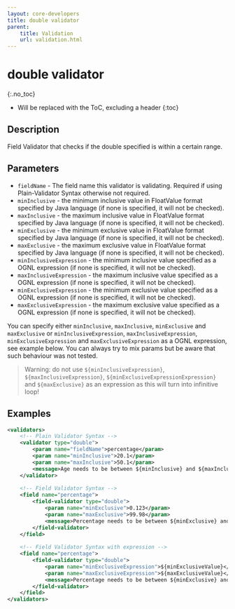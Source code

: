 ```yaml
---
layout: core-developers
title: double validator
parent:
    title: Validation
    url: validation.html
---
```


# double validator
{:.no_toc}

* Will be replaced with the ToC, excluding a header
{:toc}

## Description

Field Validator that checks if the double specified is within a certain range.

## Parameters

- `fieldName` - The field name this validator is validating. Required if using Plain-Validator Syntax otherwise not required.
- `minInclusive` - the minimum inclusive value in FloatValue format specified by Java language (if none is specified, it will not be checked).
- `maxInclusive` - the maximum inclusive value in FloatValue format specified by Java language (if none is specified, it will not be checked).
- `minExclusive` - the minimum exclusive value in FloatValue format specified by Java language (if none is specified, it will not be checked).
- `maxExclusive` - the maximum exclusive value in FloatValue format specified by Java language (if none is specified, it will not be checked).
- `minInclusiveExpression` - the minimum inclusive value specified as a OGNL expression (if none is specified, it will not be checked).
- `maxInclusiveExpression` - the maximum inclusive value specified as a OGNL expression (if none is specified, it will not be checked).
- `minExclusiveExpression` - the minimum exclusive value specified as a OGNL expression (if none is specified, it will not be checked).
- `maxExclusiveExpression` - the maximum exclusive value specified as a OGNL expression (if none is specified, it will not be checked).

You can specify either `minInclusive`, `maxInclusive`, `minExclusive` and `maxExclusive` or `minInclusiveExpression`, 
`maxInclusiveExpression`, `minExclusiveExpression` and `maxExclusiveExpression` as a OGNL expression, see example below. 
You can always try to mix params but be aware that such behaviour was not tested.

> Warning: do not use `${minInclusiveExpression}`, `${maxInclusiveExpression}`, `${minExclusiveExpressionExpression}` 
> and `${maxExclusive}` as an expression as this will turn into infinitive loop!

## Examples

```xml
<validators>
    <!-- Plain Validator Syntax -->
    <validator type="double">
        <param name="fieldName">percentage</param>
        <param name="minInclusive">20.1</param>
        <param name="maxInclusive">50.1</param>
        <message>Age needs to be between ${minInclusive} and ${maxInclusive} (inclusive)</message>
    </validator>
 
    <!-- Field Validator Syntax -->
    <field name="percentage">
        <field-validator type="double">
            <param name="minExclusive">0.123</param>
            <param name="maxExclusive">99.98</param>
            <message>Percentage needs to be between ${minExclusive} and ${maxExclusive} (exclusive)</message>
        </field-validator>
    </field>
 
    <!-- Field Validator Syntax with expression -->
    <field name="percentage">
        <field-validator type="double">
            <param name="minExclusiveExpression">${minExclusiveValue}</param> <!-- will be evaluated as: Double getMinExclusiveValue() -->
            <param name="maxExclusiveExpression">${maxExclusiveValue}</param> <!-- will be evaluated as: Double getMaxExclusiveValue() -->
            <message>Percentage needs to be between ${minExclusive} and ${maxExclusive} (exclusive)</message>
        </field-validator>
    </field>
</validators>
```
